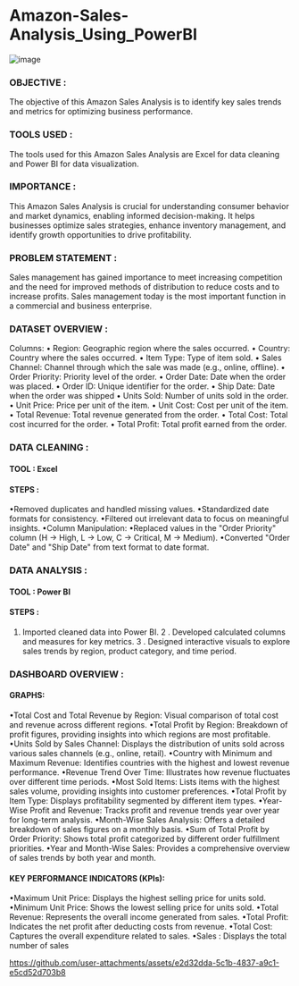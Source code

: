 # Amazon-Sales-Analysis_Using_PowerBI
![image](https://github.com/user-attachments/assets/5f7661b2-ba86-4782-81d0-51dc48035750)


### OBJECTIVE : 
The objective of this Amazon Sales Analysis is to identify key sales
trends and metrics for optimizing business performance.

### TOOLS USED : 
The tools used for this Amazon Sales Analysis are Excel for data
cleaning and Power BI for data visualization.

### IMPORTANCE : 
This Amazon Sales Analysis is crucial for understanding consumer
behavior and market dynamics, enabling informed decision-making. It helps businesses
optimize sales strategies, enhance inventory management, and identify growth
opportunities to drive profitability.

### PROBLEM STATEMENT :
Sales management has gained importance to meet increasing competition and the need for improved methods of distribution to reduce costs and to increase profits. Sales management today is the most important function in a commercial and business enterprise.

### DATASET OVERVIEW :
Columns:
• Region: Geographic region where the sales occurred.
• Country: Country where the sales occurred.
• Item Type: Type of item sold.
• Sales Channel: Channel through which the sale was made (e.g., online, offline).
• Order Priority: Priority level of the order.
• Order Date: Date when the order was placed.
• Order ID: Unique identifier for the order.
• Ship Date: Date when the order was shipped
• Units Sold: Number of units sold in the order.
• Unit Price: Price per unit of the item.
• Unit Cost: Cost per unit of the item.
• Total Revenue: Total revenue generated from the order.
• Total Cost: Total cost incurred for the order.
• Total Profit: Total profit earned from the order.

### DATA CLEANING :
#### TOOL : Excel
#### STEPS : 
•Removed duplicates and handled missing values.
•Standardized date formats for consistency.
•Filtered out irrelevant data to focus on meaningful insights.
•Column Manipulation:
•Replaced values in the "Order Priority" column (H -> High, L -> Low, C -> Critical, M ->
Medium).
•Converted "Order Date" and "Ship Date" from text format to date format.

### DATA ANALYSIS :
#### TOOL : Power BI
#### STEPS : 
1. Imported cleaned data into Power BI.
2 . Developed calculated columns and measures for key metrics.
3 . Designed interactive visuals to explore sales trends by region, product category, and time period.

### DASHBOARD OVERVIEW :
#### GRAPHS:
•Total Cost and Total Revenue by Region: Visual comparison of total cost and
revenue across different regions.
•Total Profit by Region: Breakdown of profit figures, providing insights into which
regions are most profitable.
•Units Sold by Sales Channel: Displays the distribution of units sold across various
sales channels (e.g., online, retail).
•Country with Minimum and Maximum Revenue: Identifies countries with the
highest and lowest revenue performance.
•Revenue Trend Over Time: Illustrates how revenue fluctuates over different time
periods.
•Most Sold Items: Lists items with the highest sales volume, providing insights into
customer preferences.
•Total Profit by Item Type: Displays profitability segmented by different item types.
•Year-Wise Profit and Revenue: Tracks profit and revenue trends year over year for
long-term analysis.
•Month-Wise Sales Analysis: Offers a detailed breakdown of sales figures on a
monthly basis.
•Sum of Total Profit by Order Priority: Shows total profit categorized by different
order fulfillment priorities.
•Year and Month-Wise Sales: Provides a comprehensive overview of sales trends by
both year and month.

#### KEY PERFORMANCE INDICATORS (KPIs):
•Maximum Unit Price: Displays the highest selling price for units sold.
•Minimum Unit Price: Shows the lowest selling price for units sold.
•Total Revenue: Represents the overall income generated from sales.
•Total Profit: Indicates the net profit after deducting costs from revenue.
•Total Cost: Captures the overall expenditure related to sales.
•Sales : Displays the total number of sales 

https://github.com/user-attachments/assets/e2d32dda-5c1b-4837-a9c1-e5cd52d703b8


